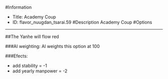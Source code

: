 #Information
 - Title: Academy Coup
 - ID: flavor_nuugdan_tsarai.59
#Description
Academy Coup
#Options

___
##The Yanhe will flow red

###AI weighting:
AI weights this option at 100


###Efects:<ul><li>add stability = -1</li><li>add yearly manpower = -2</li></ul>
